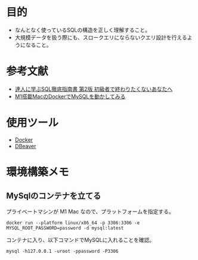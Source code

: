 # 目的
- なんとなく使っているSQLの構造を正しく理解すること。
- 大規模データを扱う際にも、スロークエリにならないクエリ設計を行えるようになること。

# 参考文献
- [達人に学ぶSQL徹底指南書 第2版 初級者で終わりたくないあなたへ](https://www.amazon.co.jp/-/en/%E3%83%9F%E3%83%83%E3%82%AF/dp/4798157821/ref=pd_lpo_1?pd_rd_i=4798157821&psc=1)
- [M1搭載MacのDockerでMySQLを動かしてみる](https://gihyo.jp/dev/serial/01/mysql-road-construction-news/0167)

# 使用ツール
- [Docker](https://www.docker.com/)
- [DBeaver](https://dbeaver.io/)

# 環境構築メモ

## MySqlのコンテナを立てる
プライベートマシンが M1 Mac なので、プラットフォームを指定する。
```
docker run --platform linux/x86_64 -p 3306:3306 -e MYSQL_ROOT_PASSWORD=password -d mysql:latest
```
コンテナに入り、以下コマンドでMySQLに入れることを確認。
```
mysql -h127.0.0.1 -uroot -ppassword -P3306
```